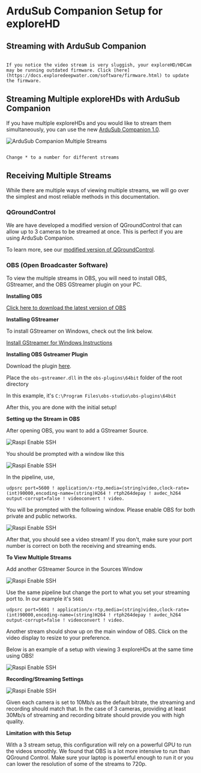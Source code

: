 # ArduSub Companion Setup for exploreHD
## Streaming with ArduSub Companion
```{note} **As of November 20, 2021, all exploreHD/HDCam shipped will feature a new firmware that allows the cameras to be plug and play with ArduSub Companion without the need for drivers.**

If you notice the video stream is very sluggish, your exploreHD/HDCam may be running outdated firmware. Click [here](https://docs.exploredeepwater.com/software/firmware.html) to update the firmware.
```

## Streaming Multiple exploreHDs with ArduSub Companion
If you have multiple exploreHDs and you would like to stream them simultaneously, you can use the new [ArduSub Companion 1.0](https://docs.bluerobotics.com/ardusub-zola/software/onboard/BlueOS-1.0/). 

![ArduSub Companion Multiple Streams](../img/ardusub_companion/CompanionnewexploreHD.jpg)

```{note} When setting up the streams, make sure the udp:// is set to 192.168.2.1:560*

Change * to a number for different streams
```

## Receiving Multiple Streams
While there are multiple ways of viewing multiple streams, we will go over the simplest and most reliable methods in this documentation.

### QGroundControl
We are have developed a modified version of QGroundControl that can allow up to 3 cameras to be streamed at once. This is perfect if you are using ArduSub Companion.

To learn more, see our [modified version of QGroundControl](https://docs.exploredeepwater.com/software/qgroundcontrol.html). 

### OBS (Open Broadcaster Software)
To view the multiple streams in OBS, you will need to install OBS, GStreamer, and the OBS GStreamer plugin on your PC.

**Installing OBS**

[Click here to download the latest version of OBS](https://obsproject.com/download)

**Installing GStreamer**

To install GStreamer on Windows, check out the link below.

[Install GStreamer for Windows Instructions](/guides/pi_setup.html#step-10-install-gstreamer)

**Installing OBS Gstreamer Plugin**

Download the plugin [here](https://github.com/fzwoch/obs-gstreamer/releases/tag/v0.3.3).

Place the `obs-gstreamer.dll` in the `obs-plugins\64bit` folder of the root directory

In this example, it's `C:\Program Files\obs-studio\obs-plugins\64bit`

After this, you are done with the initial setup!

**Setting up the Stream in OBS**

After opening OBS, you want to add a GStreamer Source.

![Raspi Enable SSH](../img/gstreamer/gstreamer4.jpg)

You should be prompted with a window like this

![Raspi Enable SSH](../img/gstreamer/gstreamer5.jpg)

In the pipeline, use,

`udpsrc port=5600 ! application/x-rtp,media=(string)video,clock-rate=(int)90000,encoding-name=(string)H264 ! rtph264depay ! avdec_h264 output-corrupt=false ! videoconvert ! video. `

You will be prompted with the following window. Please enable OBS for both private and public networks.

![Raspi Enable SSH](../img/gstreamer/gstreamer6.jpg)

After that, you should see a video stream! If you don't, make sure your port number is correct on both the receiving and streaming ends.

**To View Multiple Streams**

Add another GStreamer Source in the Sources Window

![Raspi Enable SSH](../img/gstreamer/gstreamer7.jpg)

Use the same pipeline but change the port to what you set your streaming port to. In our example it's `5601`

`udpsrc port=5601 ! application/x-rtp,media=(string)video,clock-rate=(int)90000,encoding-name=(string)H264 ! rtph264depay ! avdec_h264 output-corrupt=false ! videoconvert ! video. `

Another stream should show up on the main window of OBS. Click on the video display to resize to your preference. 

Below is an example of a setup with viewing 3 exploreHDs at the same time using OBS!

![Raspi Enable SSH](../img/gstreamer/gstreamer8.jpg)

**Recording/Streaming Settings**

![Raspi Enable SSH](../img/gstreamer/gstreamer9.jpg)

Given each camera is set to 10Mb/s as the default bitrate, the streaming and recording should match that. In the case of 3 cameras, providing at least 30Mb/s of streaming and recording bitrate should provide you with high quality. 

**Limitation with this Setup**

With a 3 stream setup, this configuration will rely on a powerful GPU to run the videos smoothly. We found that OBS is a lot more intensive to run than QGround Control. Make sure your laptop is powerful enough to run it or you can lower the resolution of some of the streams to 720p.